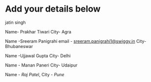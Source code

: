 # Add your details below
jatin singh

Name- Prakhar Tiwari
City- Agra

Name -Sreeram Panigrahi email - sreeram.panigrahi1@swiggy.in
City- Bhubaneswar

Name -Ujjawal Gupta
City- Delhi

Name - Manan Paneri
City- Udaipur

Name - *Raj Patel*, City - *Pune*


